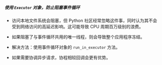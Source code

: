 ##### 使用 `Executor` 对象，防止阻塞事件循环

- 访问本地文件系统会阻塞，但 Python 社区经常忽略这件事，同时认为其不会受到网络访问的高延迟影响。这可能导致 CPU 周期百万级别的浪费。

- 如果阻塞了与事件循环共用的唯一线程，则会导致整个应用程序冻结。

- 解决方法：使用事件循环对象的 `run_in_executor` 方法。

- 如果需要协调异步请求，协程相较回调会更有优势。